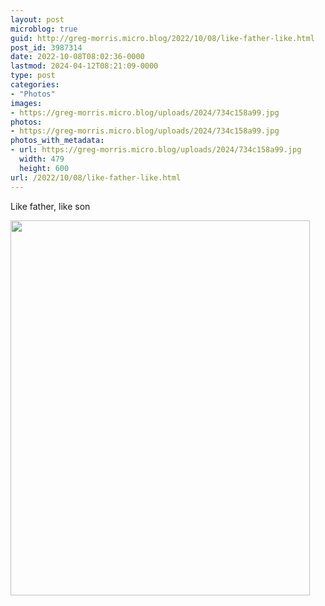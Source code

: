 ```yaml
---
layout: post
microblog: true
guid: http://greg-morris.micro.blog/2022/10/08/like-father-like.html
post_id: 3987314
date: 2022-10-08T08:02:36-0000
lastmod: 2024-04-12T08:21:09-0000
type: post
categories:
- "Photos"
images:
- https://greg-morris.micro.blog/uploads/2024/734c158a99.jpg
photos:
- https://greg-morris.micro.blog/uploads/2024/734c158a99.jpg
photos_with_metadata:
- url: https://greg-morris.micro.blog/uploads/2024/734c158a99.jpg
  width: 479
  height: 600
url: /2022/10/08/like-father-like.html
---
```


<p>Like father, like son</p><p><img src="uploads/2024/734c158a99.jpg" alt="" width="479" height="600" /></p>
